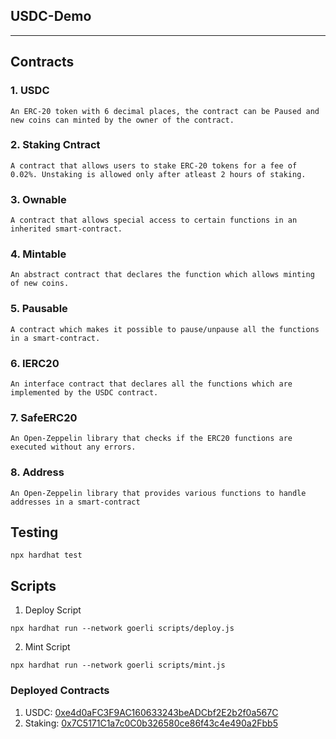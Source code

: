## USDC-Demo
----
## Contracts
### 1. USDC

    An ERC-20 token with 6 decimal places, the contract can be Paused and new coins can minted by the owner of the contract.

### 2. Staking Cntract

    A contract that allows users to stake ERC-20 tokens for a fee of 0.02%. Unstaking is allowed only after atleast 2 hours of staking.

### 3. Ownable

    A contract that allows special access to certain functions in an inherited smart-contract.

### 4. Mintable

    An abstract contract that declares the function which allows minting of new coins.

### 5. Pausable 

    A contract which makes it possible to pause/unpause all the functions in a smart-contract.

### 6.  IERC20

    An interface contract that declares all the functions which are implemented by the USDC contract.

### 7.  SafeERC20

    An Open-Zeppelin library that checks if the ERC20 functions are executed without any errors.

### 8.  Address

    An Open-Zeppelin library that provides various functions to handle addresses in a smart-contract

## Testing
```
npx hardhat test
```


## Scripts

1. Deploy Script
```
npx hardhat run --network goerli scripts/deploy.js
```

2. Mint Script
```
npx hardhat run --network goerli scripts/mint.js
```


### Deployed Contracts
1. USDC: [0xe4d0aFC3F9AC160633243beADCbf2E2b2f0a567C](https://goerli.etherscan.io/address/0xe4d0aFC3F9AC160633243beADCbf2E2b2f0a567C)
2. Staking: [0x7C5171C1a7c0C0b326580ce86f43c4e490a2Fbb5](https://goerli.etherscan.io/address/0x7C5171C1a7c0C0b326580ce86f43c4e490a2Fbb5)